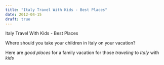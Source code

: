 ```yaml
---
title: "Italy Travel With Kids - Best Places"
date: 2012-04-15
draft: true
---
```


Italy Travel With Kids - Best Places

<!--more-->

Where should you take your children in Italy on your vacation?  
  
Here are _good places_ for a family vacation for those _traveling_ to _Italy_ with _kids_
